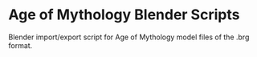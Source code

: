 Age of Mythology Blender Scripts
======

Blender import/export script for Age of Mythology model files of the .brg format.
